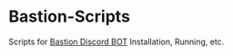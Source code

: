 # Bastion-Scripts
Scripts for [Bastion Discord BOT](https://github.com/snkrsnkampa/Bastion) Installation, Running, etc.

